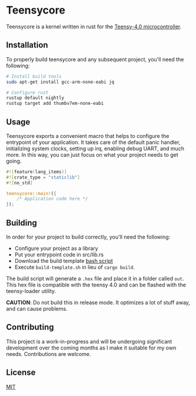 # Teensycore

Teensycore is a kernel written in rust for the [Teensy-4.0 microcontroller](https://www.pjrc.com/store/teensy40.html).


## Installation

To properly build teensycore and any subsequent project, you'll need the following:

```bash
# Install build tools
sudo apt-get install gcc-arm-none-eabi jq

# Configure rust
rustup default nightly
rustup target add thumbv7em-none-eabi
```

## Usage

Teensycore exports a convenient macro that helps to configure the entrypoint of your application. It takes care of the default panic handler, initializing system clocks, setting up irq, enabling debug UART, and much more. In this way, you can just focus on what your project needs to get going.

```rust
#![feature(lang_items)]
#![crate_type = "staticlib"]
#![no_std]

teensycore::main!({
    /* Application code here */
});
```

## Building

In order for your project to build correctly, you'll need the following:
 - Configure your project as a library
 - Put your entrypoint code in src/lib.rs
 - Download the build template [bash script](https://github.com/SharpCoder/teensycore/blob/main/build-template.sh)
 - Execute `build-template.sh` in lieu of `cargo build`.

The build script will generate a `.hex` file and place it in a folder called `out`. This hex file is compatible with the teensy 4.0 and can be flashed with the teensy-loader utility.

**CAUTION**: Do not build this in release mode. It optimizes a lot of stuff away, and can cause problems.

## Contributing

This project is a work-in-progress and will be undergoing significant development over the coming months as I make it suitable for my own needs. Contributions are welcome.

## License
[MIT](https://choosealicense.com/licenses/mit/)